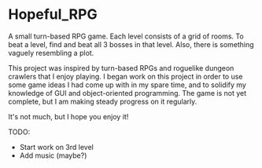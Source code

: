 # Hopeful_RPG
A small turn-based RPG game.
Each level consists of a grid of rooms. To beat a level, find and beat all 3 bosses in that level.
Also, there is something vaguely resembling a plot.

This project was inspired by turn-based RPGs and roguelike dungeon crawlers that I enjoy playing. 
I began work on this project in order to use some game ideas I had come up with in my spare time, and to solidify my knowledge of GUI and object-oriented programming.
The game is not yet complete, but I am making steady progress on it regularly.

It's not much, but I hope you enjoy it!

TODO:
- Start work on 3rd level
- Add music (maybe?)
